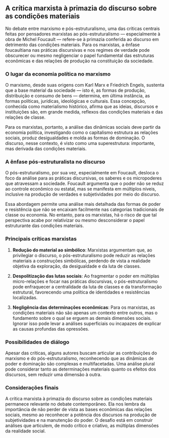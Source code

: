 
## A crítica marxista à primazia do discurso sobre as condições materiais

No debate entre marxismo e pós-estruturalismo, uma das críticas centrais feitas por pensadores marxistas ao pós-estruturalismo — especialmente à obra de Michel Foucault — refere-se à primazia conferida ao discurso em detrimento das condições materiais. Para os marxistas, a ênfase foucaultiana nas práticas discursivas e nos regimes de verdade pode obscurecer ou mesmo negligenciar o papel fundamental das estruturas econômicas e das relações de produção na constituição da sociedade.

### O lugar da economia política no marxismo

O marxismo, desde suas origens com Karl Marx e Friedrich Engels, sustenta que a base material da sociedade — isto é, as formas de produção, distribuição e consumo de bens — determina, em última instância, as formas políticas, jurídicas, ideológicas e culturais. Essa concepção, conhecida como materialismo histórico, afirma que as ideias, discursos e instituições são, em grande medida, reflexos das condições materiais e das relações de classe.

Para os marxistas, portanto, a análise das dinâmicas sociais deve partir da economia política, investigando como o capitalismo estrutura as relações sociais, produz desigualdades e molda as formas de dominação. O discurso, nesse contexto, é visto como uma superestrutura: importante, mas derivada das condições materiais.

### A ênfase pós-estruturalista no discurso

O pós-estruturalismo, por sua vez, especialmente em Foucault, desloca o foco da análise para as práticas discursivas, os saberes e os micropoderes que atravessam a sociedade. Foucault argumenta que o poder não se reduz ao controle econômico ou estatal, mas se manifesta em múltiplos níveis, inclusive na produção de verdades e subjetividades por meio do discurso.

Essa abordagem permite uma análise mais detalhada das formas de poder e resistência que não se encaixam facilmente nas categorias tradicionais de classe ou economia. No entanto, para os marxistas, há o risco de que tal perspectiva acabe por relativizar ou mesmo desconsiderar o papel estruturante das condições materiais.

### Principais críticas marxistas

1. **Redução do material ao simbólico**: Marxistas argumentam que, ao privilegiar o discurso, o pós-estruturalismo pode reduzir as relações materiais a construções simbólicas, perdendo de vista a realidade objetiva da exploração, da desigualdade e da luta de classes.

2. **Despolitização das lutas sociais**: Ao fragmentar o poder em múltiplas micro-relações e focar nas práticas discursivas, o pós-estruturalismo pode enfraquecer a centralidade da luta de classes e da transformação estrutural, favorecendo uma política de identidades e resistências localizadas.

3. **Negligência das determinações econômicas**: Para os marxistas, as condições materiais não são apenas um contexto entre outros, mas o fundamento sobre o qual se erguem as demais dimensões sociais. Ignorar isso pode levar a análises superficiais ou incapazes de explicar as causas profundas das opressões.

### Possibilidades de diálogo

Apesar das críticas, alguns autores buscam articular as contribuições do marxismo e do pós-estruturalismo, reconhecendo que as dinâmicas de poder e dominação são complexas e multifacetadas. Uma análise plural pode considerar tanto as determinações materiais quanto os efeitos dos discursos, sem reduzir uma dimensão à outra.

### Considerações finais

A crítica marxista à primazia do discurso sobre as condições materiais permanece relevante no debate contemporâneo. Ela nos lembra da importância de não perder de vista as bases econômicas das relações sociais, mesmo ao reconhecer a potência dos discursos na produção de subjetividades e na manutenção do poder. O desafio está em construir análises que articulem, de modo crítico e criativo, as múltiplas dimensões da realidade social.
```

